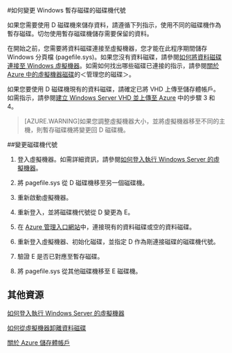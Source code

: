<properties 
	pageTitle="如何變更 Windows 暫存磁碟的磁碟機代號" 
	description="說明如何在 Azure 的 Windows VM 上重新對應暫存磁碟" 
	services="virtual-machines" 
	documentationCenter="" 
	authors="KBDAzure" 
	manager="timlt" 
	editor=""/>

<tags 
	ms.service="virtual-machines" 
	ms.workload="infrastructure-services" 
	ms.tgt_pltfrm="vm-windows" 
	ms.devlang="na" 
	ms.topic="article" 
	ms.date="05/27/2015" 
	ms.author="kathydav"/>

#如何變更 Windows 暫存磁碟的磁碟機代號

如果您需要使用 D 磁碟機來儲存資料，請遵循下列指示，使用不同的磁碟機作為暫存磁碟。切勿使用暫存磁碟機儲存需要保留的資料。

在開始之前，您需要將資料磁碟連接至虛擬機器，您才能在此程序期間儲存 Windows 分頁檔 (pagefile.sys)。如果您沒有資料磁碟，請參閱[如何將資料磁碟連接至 Windows 虛擬機器][Attach]。如需如何找出哪些磁碟已連接的指示，請參閱[關於 Azure 中的虛擬機器磁碟][Disks]的＜管理您的磁碟＞。

如果您要使用 D 磁碟機現有的資料磁碟，請確定已將 VHD 上傳至儲存體帳戶。如需指示，請參閱[建立 Windows Server VHD 並上傳至 Azure][VHD] 中的步驟 3 和 4。

> [AZURE.WARNING]如果您調整虛擬機器大小，並將虛擬機器移至不同的主機，則暫存磁碟機將變更回 D 磁碟機。

##變更磁碟機代號

1. 登入虛擬機器。如需詳細資訊，請參閱[如何登入執行 Windows Server 的虛擬機器][Logon]。

2. 將 pagefile.sys 從 D 磁碟機移至另一個磁碟機。

3. 重新啟動虛擬機器。

4. 重新登入，並將磁碟機代號從 D 變更為 E。

5. 在 [Azure 管理入口網站](http://manage.windowsazure.com)中，連接現有的資料磁碟或空的資料磁碟。

6.	重新登入虛擬機器、初始化磁碟，並指定 D 作為剛連接磁碟的磁碟機代號。

7.	驗證 E 是否已對應至暫存磁碟。

8.	將 pagefile.sys 從其他磁碟機移至 E 磁碟機。

## 其他資源
[如何登入執行 Windows Server 的虛擬機器][Logon]

[如何從虛擬機器卸離資料磁碟][Detach]

[關於 Azure 儲存體帳戶][Storage]

<!--Link references-->
[Attach]: storage-windows-attach-disk.md

[Disks]: ../dn790303.aspx

[VHD]: virtual-machines-create-upload-vhd-windows-server.md

[Logon]: virtual-machines-log-on-windows-server.md

[Detach]: storage-windows-detach-disk.md

[Storage]: ../storage-whatis-account.md


 

<!---HONumber=July15_HO1-->